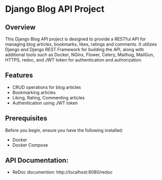 # Django Blog API Project

## Overview

This Django Blog API project is designed to provide a RESTful API for managing blog articles, bookmarks, likes, ratings and comments. It utilizes Django and Django REST Framework for building the API, along with additional tools such as Docker, NGinx, Flower, Celery, Mailhog, MailGun, HTTPS, redoc, and JWT token for authentication and authorization.

## Features

- CRUD operations for blog articles
- Bookmarking articles
- Liking, Rating, Commenting articles
- Authentication using JWT token

## Prerequisites

Before you begin, ensure you have the following installed:

- Docker
- Docker Compose

## API Documentation:

- ReDoc documention: http://localhost:8080/redoc
